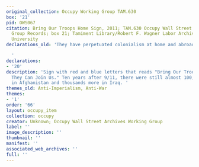 ```yaml
---
original_collection: Occupy Working Group TAM.630
box: '21'
pid: OWS067
citation: Bring Our Troops Home Sign, 2011; TAM.630 Occupy Wall Street Archives Working
  Group Records; box 21; Tamiment Library/Robert F. Wagner Labor Archives, New York
  University
declarations_old: 'They have perpetuated colonialism at home and abroad.

  '
declarations:
- '20'
description: 'Sign with red and blue letters that reads "Bring Our Troops Home So
  They Can Join Us." Ten years after 9/11, there were still almost 100,000 US troops
  in Afghanistan and thousands more in Iraq. '
themes_old: Anti-Imperialism, Anti-War
themes:
- '1'
order: '66'
layout: occupy_item
collection: occupy
creator: Unknown; Occupy Wall Street Archives Working Group
label: ''
image_description: ''
thumbnail: ''
manifest: ''
associated_web_archives: ''
full: ''
---
```

